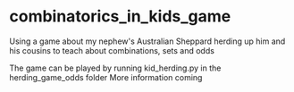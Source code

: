 # combinatorics_in_kids_game
Using a game about my nephew's Australian Sheppard herding up him and his cousins to teach about combinations, sets and odds

The game can be played by running kid_herding.py in the herding_game_odds folder
More information coming
